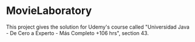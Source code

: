 # MovieLaboratory

This project gives the solution for Udemy's course called "Universidad Java - De Cero a Experto - Más Completo +106 hrs", section 43.

